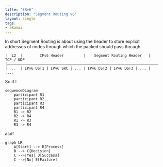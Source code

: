 ```yaml
---
title: "SRv6"
description: "Segment Routing v6"
layout: single
tags: 
- akamai
---
```


In short Segment Routing is about using the header to store explicit addresses of nodes through which the packed should pass through.

```
|  L2  |        IPv6 Header         |    Segment Routing Header   |  TCP / UDP  
|––––––––––––––––––––––––––––––––––––––––––––––––––––––––––––––––––––––––––––––
|  ..  | IPv6 DST1 | IPv6 SRC | ... | IPv6 DST2 | IPv6 DST3 | ... |    ....   
```

So if I 


```mermaid
sequenceDiagram
    participant R1
    participant R2
    participant R3
    participant R4
    R1 -> R2
    R2 -> R4
    R1 -> R3
    R3 -> R4

```

asdf

```mermaid
graph LR
    A[Start] --> B[Process]
    B --> C{Decision}
    C -->|Yes| D[Success]
    C -->|No| E[Failure]
```

